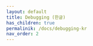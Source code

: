 ```yaml
---
layout: default
title: Debugging (한글)
has_children: true
permalinik: /docs/debugging-kr
nav_order: 2
---
```


